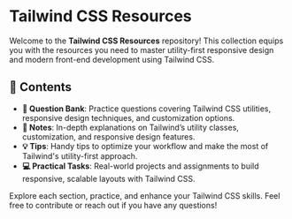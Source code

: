 # Tailwind CSS Resources

Welcome to the **Tailwind CSS Resources** repository! This collection equips you with the resources you need to master utility-first responsive design and modern front-end development using Tailwind CSS.

## 📑 Contents

- **📘 Question Bank**: Practice questions covering Tailwind CSS utilities, responsive design techniques, and customization options.
- **📝 Notes**: In-depth explanations on Tailwind’s utility classes, customization, and responsive design features.
- **💡 Tips**: Handy tips to optimize your workflow and make the most of Tailwind's utility-first approach.
- **💻 Practical Tasks**: Real-world projects and assignments to build responsive, scalable layouts with Tailwind CSS.

Explore each section, practice, and enhance your Tailwind CSS skills. Feel free to contribute or reach out if you have any questions!
